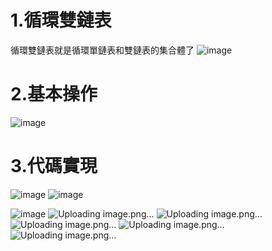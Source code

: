 # 1.循環雙鏈表
循環雙鏈表就是循環單鏈表和雙鏈表的集合體了
![image](https://github.com/user-attachments/assets/a103fc09-c1c2-4ea3-904b-0d5bd5a950b2)
# 2.基本操作
![image](https://github.com/user-attachments/assets/486c3bac-73ca-486e-a526-cd8784d2b2c4)
# 3.代碼實現
![image](https://github.com/user-attachments/assets/a45a0909-df29-4d45-8775-0650624e6195)
![image](https://github.com/user-attachments/assets/5c184159-8717-476f-9f83-058caf115258)

![image](https://github.com/user-attachments/assets/fe8ab9d8-cae8-477d-a76c-7ac4d31fa9df)
![Uploading image.png…]()
![Uploading image.png…]()
![Uploading image.png…]()
![Uploading image.png…]()
![Uploading image.png…]()


